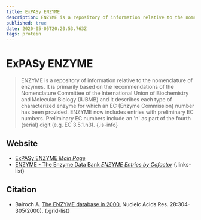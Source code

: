 ```yaml
---
title: ExPASy ENZYME
description: ENZYME is a repository of information relative to the nomenclature of enzymes.
published: true
date: 2020-05-05T20:20:53.763Z
tags: protein
---
```


# ExPASy ENZYME

> ENZYME is a repository of information relative to the nomenclature of enzymes. It is primarily based on the recommendations of the Nomenclature Committee of the International Union of Biochemistry and Molecular Biology (IUBMB) and it describes each type of characterized enzyme for which an EC (Enzyme Commission) number has been provided.
&NewLine;
ENZYME now includes entries with preliminary EC numbers. Preliminary EC numbers include an 'n' as part of the fourth (serial) digit (e.g. EC 3.5.1.n3).
{.is-info}



## Website

- [ExPASy ENZYME *Main Page*](https://enzyme.expasy.org/)
- [ENZYME - The Enzyme Data Bank *ENZYME Entries by Cofactor*](https://enzyme.expasy.org/enzyme-bycofactor.html)
{.links-list}

## Citation

- Bairoch A. [The ENZYME database in 2000.](https://academic.oup.com/nar/article/28/1/304/2384392) Nucleic Acids Res. 28:304-305(2000).
{.grid-list}